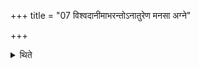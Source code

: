 +++
title = "07 विश्वदानीमाभरन्तोऽनातुरेण मनसा अग्ने"

+++

<details><summary>थिते</summary>

7. With viśvadānīmābharantaḥ... (and) namaste astu mīḍhuṣe he comes towards (the place of his fires).
</details>
